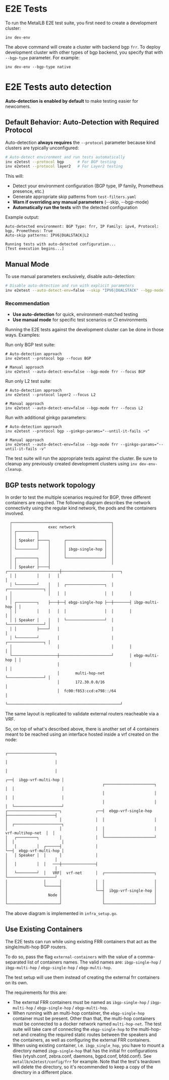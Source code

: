 # E2E Tests

To run the MetalLB E2E test suite, you first need to create a development cluster:

```
inv dev-env
```

The above command will create a cluster with backend bgp `frr`. To deploy development cluster
with other types of bgp backend, you specify that with `--bgp-type` parameter. For example:

```
inv dev-env --bgp-type native
```

# E2E Tests auto detection

**Auto-detection is enabled by default** to make testing easier for newcomers.

## Default Behavior: Auto-Detection with Required Protocol

Auto-detection **always requires** the `--protocol` parameter because kind clusters are typically unconfigured:

```bash
# Auto-detect environment and run tests automatically
inv e2etest --protocol bgp      # For BGP testing
inv e2etest --protocol layer2   # For Layer2 testing
```

This will:
- Detect your environment configuration (BGP type, IP family, Prometheus presence, etc.)
- Generate appropriate skip patterns from `test-filters.yaml`
- **Warn if overriding any manual parameters** (--skip, --bgp-mode)
- **Automatically run the tests** with the detected configuration

Example output:
```
Auto-detected environment: BGP Type: frr, IP Family: ipv4, Protocol: bgp, Prometheus: True
Auto-skip patterns: IPV6|DUALSTACK|L2

Running tests with auto-detected configuration...
[Test execution begins...]
```

## **Manual Mode**
To use manual parameters exclusively, disable auto-detection:

```bash
# Disable auto-detection and run with explicit parameters
inv e2etest --auto-detect-env=false --skip "IPV6|DUALSTACK" --bgp-mode frr
```

### **Recommendation**
- **Use auto-detection** for quick, environment-matched testing
- **Use manual mode** for specific test scenarios or CI environments

Running the E2E tests against the development cluster can be done in those ways. Examples:

Run only BGP test suite:

```
# Auto-detection approach
inv e2etest --protocol bgp --focus BGP

# Manual approach
inv e2etest --auto-detect-env=false --bgp-mode frr --focus BGP
```

Run only L2 test suite:

```
# Auto-detection approach
inv e2etest --protocol layer2 --focus L2

# Manual approach
inv e2etest --auto-detect-env=false --bgp-mode frr --focus L2
```

Run with additional ginkgo parameters:

```
# Auto-detection approach
inv e2etest --protocol bgp --ginkgo-params="--until-it-fails -v"

# Manual approach
inv e2etest --auto-detect-env=false --bgp-mode frr --ginkgo-params="--until-it-fails -v"
```

The test suite will run the appropriate tests against the cluster.
Be sure to cleanup any previously created development clusters using `inv dev-env-cleanup`.


## BGP tests network topology

In order to test the multiple scenarios required for BGP, three different containers are required.
The following diagram describes the network connectivity using the regular kind network, the pods
and the containers involved.

```
  ┌────────────────────────────────────────────┐
  │                exec network                │
  │ ┌─────────┐                                │
  │ │         │                                │
  │ │ Speaker ├────┐      ┌─────────────────┐  │
  │ │         │    │      │                 │  │
  │ └─────────┘    │      │ ibgp-single-hop │  │
  │                │      │                 │  │
  │ ┌─────────┐    │      └─────────────────┘  │
  │ │         │    │                           │
  │ │ Speaker ├────┤   ┌───────────────────────┼──────────────────────────┐
  │ │         │    │   │                       │                          │
  │ └─────────┘    │   │  ┌─────────────────┐  │       ┌────────────────┐ │
  │                │   │  │                 │  │       │                │ │
  │ ┌─────────┐    ├───┼──┤ ebgp-single-hop ├──┼───────┤ ibgp-multi-hop │ │
  │ │         │    │   │  │                 │  │       │                │ │
  │ │ Speaker │    │   │  └─────────────────┘  │       └────────────────┘ │
  │ │         ├────┘   │                       │                          │
  │ └─────────┘        │                       │       ┌────────────────┐ │
  │                    │                       │       │                │ │
  └────────────────────┼───────────────────────┘       │ ebgp-multi-hop │ │
                       │                               │                │ │
                       │       multi-hop-net           └────────────────┘ │
                       │       172.30.0.0/16                              │
                       │  fc00:f853:ccd:e798::/64                         │
                       └──────────────────────────────────────────────────┘
```

The same layout is replicated to validate external routers reacheable via a VRF.

So, on top of what's described above, there is another set of 4 containers meant
to be reached using an interface hosted inside a vrf created on the node:

```none
                                                                                           ┌─────────────────────┐
                                                                                           │                     │
                                                                                           │                     │
                                                                                        ┌──┤  ibgp-vrf-multi-hop │
                                           ┌──────────────────────┐                     │  │                     │
                                           │                      │                     │  │                     │
                                           │                      │                     │  └─────────────────────┘
┌───────────────────────┐               ┌──┤  ebgp-vrf-single-hop ├─────────────────────┤
│                       │               │  │                      │                     │  ┌─────────────────────┐
│                       │               │  │                      │   vrf-multihop-net  │  │                     │
│   ┌─────────┐         │               │  └──────────────────────┘                     │  │                     │
│   │         │  ┌──────┤               │                                               └──┤  ebgp-vrf-multi-hop │
│   │ Speaker │  │      │               │                                                  │                     │
│   │         │  │   ───┼───────────────┤                                                  │                     │
│   └─────────┘  │   VRF│  vrf-net      │  ┌──────────────────────┐                        └─────────────────────┘
│                │      │               │  │                      │
│                └──────┤               │  │                      │
│                       │               └──┤  ibgp-vrf-single-hop │
│                  Node │                  │                      │
│                       │                  │                      │
└───────────────────────┘                  └──────────────────────┘

```


The above diagram is implemented in `infra_setup.go`.

## Use Existing Containers

The E2E tests can run while using existing FRR containers that act as the single/multi-hop BGP routers.

To do so, pass the flag `external-containers` with the value of a comma-separated list of containers names.
The valid names are: `ibgp-single-hop` / `ibgp-multi-hop` / `ebgp-single-hop` / `ebgp-multi-hop`.

The test setup will use them instead of creating the external frr containers on its own.

The requirements for this are:
- The external FRR containers must be named as `ibgp-single-hop` / `ibgp-multi-hop` / `ebgp-single-hop` / `ebgp-multi-hop`.
- When running with an multi-hop container, the `ebgp-single-hop` container must be present.
Other than that, the multi-hop containers must be connected to a docker network named
`multi-hop-net`. The test suite will take care of connecting the `ebgp-single-hop` to the multi-hop-net and creating the required static routes between the speakers and the containers, as well as configuring the external FRR containers.
- When using existing container, i.e. `ibgp_single_hop`, you have to mount a directory named `ibgp-single-hop`
that has the initial frr configurations files (vtysh.conf, zebra.conf, daemons, bgpd.conf, bfdd.conf).
See `metallb/e2etest/config/frr` for example.
Note that the test's teardown will delete the directory, so it's recommended to keep a copy of the directory in a different place.
